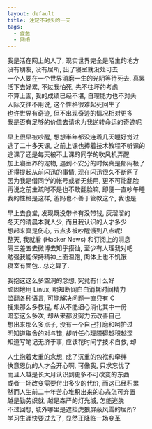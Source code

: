 ```yaml
---
layout: default
title: 注定不对头的一天
tags:
  - 疲惫
  - 网络
---
```

  
我是活在网上的人了, 现实世界完全是陌生的地方  
没有朋友, 没有居所, 出了寝室就没处可去  
一个人要在一个世界消磨一生的光阴等待死去, 真累  
活下去好累, 不过我怕死, 先不往坏的考虑  
不算上面, 我的成绩已经不堪, 自理能力也不对头  
人际交往不用说, 这个性格很难起死回生了  
也许世界有奇迹, 但不出现奇迹的情况相对更多  
我是否有足够的价值去请求为我逆转命运的奇迹呢  
  
早上很早被吵醒, 想想半年都没连着几天睡好觉过  
逃了二十多天课, 之前上课也捧着技术教程不听课的  
逃课了还是每天被不上课的同学的吹风机弄醒  
加上寝室养的宠物, 遇到不安分的时候真是郁闷极了  
还得提起从前闪迅的事情, 现在闪迅很久不断网了  
因为我是借同学的帐号或者无线用, 更不可能翻脸  
再说之前生疏时不是也不敢翻脸嘛, 即便一直吵午睡  
我的性格是这样, 爸妈也不善于管教这个, 我也是  
  
早上去食堂, 发现既没带卡有没带钱, 灰溜溜的  
冬天的清晨本就人少, 而且我认识的人才多少  
想起来真是伤心, 五点多被吵醒饿到八点呢!  
整天, 我就看 (Hacker News) 和订阅上的消息  
隔三差五去微博去知乎搭讪, 至少有人理我对吧  
勉强我能保持精神上面温饱, 肉体上也不饥饿  
寝室有面包.. 总之算了.  
  
我抱这这么多空洞的念想, 究竟有什么好  
顽固地用 Linux, 明知断网白白消耗时间精力  
滥翻各种语言, 可能解决问题一直只有 C  
搜集那么多教程, 却从不能细心消化其中一份  
暗恋这么多次, 却从来都没努力去改善自己  
想出来那么多点子, 没有一个自己打磨和呵护过  
明知道取舍的对与错, 却听任心理障碍越积越深  
知道写笔记无济于事, 应该花时间学技术自救, 却  
  
人生抱着太重的念想, 成了沉重的包袱和牵绊  
快意恩仇的人才会开心啊, 可像我, 只求忘忧了  
而且人越是长大月认识到更多不可改变的东西  
或者一场改变需要付出多少的代价, 而这已经积累  
然而人生前二十年苦心堆积出来的心态怎可弃置  
越是勤劳织就, 越是森严的灯光城, 怎能逃脱  
不过回想, 城外哪里是遮挡虎狼屏蔽风雪的居所?  
学习生涯快要过去了, 显然正降临一场变革  
